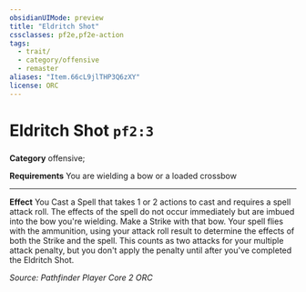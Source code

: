 ```yaml
---
obsidianUIMode: preview
title: "Eldritch Shot"
cssclasses: pf2e,pf2e-action
tags:
  - trait/
  - category/offensive
  - remaster
aliases: "Item.66cL9jlTHP3Q6zXY"
license: ORC
---
```

# Eldritch Shot `pf2:3`

### 

**Category** offensive; 




**Requirements** You are wielding a bow or a loaded crossbow

* * *

**Effect** You Cast a Spell that takes 1 or 2 actions to cast and requires a spell attack roll. The effects of the spell do not occur immediately but are imbued into the bow you're wielding. Make a Strike with that bow. Your spell flies with the ammunition, using your attack roll result to determine the effects of both the Strike and the spell. This counts as two attacks for your multiple attack penalty, but you don't apply the penalty until after you've completed the Eldritch Shot.

*Source: Pathfinder Player Core 2*
*ORC*